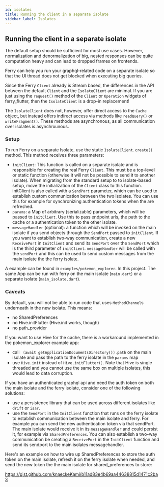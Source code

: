 ```yaml
---
id: isolates
title: Running the client in a separate isolate
sidebar_label: Isolates
---
```


## Running the client in a separate isolate

The default setup should be sufficient for most use cases. 
However, normalization and denormalization of big, nested responses can be quite computation heavy
and can lead to dropped frames on frontends.

Ferry can help you run your graphql-related code on a separate isolate so that the UI thread does
not get blocked when executing big queries.

Since the Ferry `Client` already is Stream based, the differences in the API between the default `Client` and the `IsolateClient` are minimal.
If you are just using the `request()` method of the `Client` or `Operation` widgets of ferry_flutter,
then the `IsolateClient` is a drop-in replacement! 

The `IsolateClient` does not, however, offer direct access to the `Cache` object, but instead offers 
indirect access via methods like `readQuery()` or `writeFragment()`. These methods are asynchronous,
as all communication over isolates is asynchrounous.

### Setup

To run Ferry on a separate Isolate, use the static `IsolateClient.create()` method.
This method receives three parameters:

- `initClient`: This function is called on a separate isolate and is responsible for creating the real Ferry `Client`. 
  This must be a top-level or static function (otherwise it will not be possible to send it to another isolate).
  When migrating from the standard setup to to isolate-based setup, move the initialization of the `Client` class 
  to this function. initClient is also called with a `SendPort` parameter, which can be used to establish custom 
  communication between the two isolates. You can use this for example for synchronizing authentication tokens when 
  the are refreshed. 
- `params`: a Map of arbitrary (serializable) parameters, which will be passed to `initClient`.
 Use this to pass endpoint urls, the path to the cache or a authentication token to the other isolate.
- `messageHandler` (optional): a function which will be invoked on the main isolate if you send objects
  through the `SendPort` passed to `initClient`. If you want to establish two-way communication, create a new `ReceivePort`
  in `InitClient` and send its `SendPort` over the `SendPort` which is the third parameter of `initClient`. `messageHandler` will
  be called with the `sendPort` and this can be used to send custom messages from the main isolate the the ferry isolate.

A example can be found in `examples/pokemon_explorer`. In this project. The same App can be run with ferry
on the main isolate (`main.dart`) or a separate isolate (`main_isolate.dart`).

### Caveats

By default, you will not be able to run code that uses `MethodChannel`s underneath in the new isolate.
This means: 
  - no SharedPreferences
  - no Hive.initFlutter (Hive.init works, though)
  - no path_provider

If you want to use Hive for the cache, there is a workaround implemented in the pokemon_explorer example app:
- call ` (await getApplicationDocumentsDirectory()).path` on the main isolate and pass the path to the ferry isolate in the `params` map
- use `Hive.init` instead of `Hive.initFlutter()`. Note that Hive is single threaded and you cannot use the same box on multiple isolates, this would lead to data corruption.

If you have an authenticated graphql api and need the auth token on both the main isolate and the ferry isolate, consider one of the following solutions:

 - use a persistence library that can be used across different isolates like `drift` or `isar`. 
 - use the `SendPort` in the `InitClient` function that runs on the ferry isolate to establish communication between
   the main isolate and ferry. For example you can send the new authentication token via that sendPort. 
   The main isolate would receive it in its `messageHandler` and could persist it, for example via `SharedPreferences`. 
   You can also establish a two-way communication be creating a `ReceivePort` in the `InitClient` function and send its sendport to 
   the main isolates messagehandler.

Here's an example on how to wire up SharedPreferences to store
the auth token on the main isolate, refresh it on the ferry isolate when needed, and
send the new token the the main isolate for shared_preferences to store:

https://gist.github.com/knaeckeKami/b11ad83e4b69aa44638815d1471c2ba3